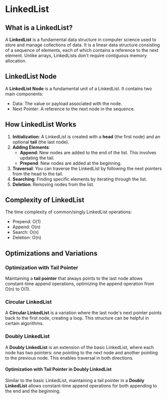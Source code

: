 # LinkedList

## What is a LinkedList?
A **LinkedList** is a fundamental data structure in computer science used to store and manage collections of data. It is a linear data structure consisting of a sequence of elements, each of which contains a reference to the next element. Unlike arrays, LinkedLists don't require contiguous memory allocation.

## LinkedList Node
A **LinkedList Node** is a fundamental unit of a LinkedList. It contains two main components:
- Data: The value or payload associated with the node.
- Next Pointer: A reference to the next node in the sequence.

## How LinkedList Works
1. **Initialization**: A LinkedList is created with a **head** (the first node) and an optional **tail** (the last node).
2. **Adding Elements**:
   - **Append**: New nodes are added to the end of the list. This involves updating the tail.
   - **Prepend**: New nodes are added at the beginning.
3. **Traversal**: You can traverse the LinkedList by following the next pointers from the head to the tail.
4. **Searching**: Finding specific elements by iterating through the list.
5. **Deletion**: Removing nodes from the list.

## Complexity of LinkedList
The time complexity of common/singly LinkedList operations:
- Prepend: O(1)
- Append: O(n)
- Search: O(n)
- Deletion: O(n)

## Optimizations and Variations

### Optimization with Tail Pointer
Maintaining a **tail pointer** that always points to the last node allows constant-time append operations, optimizing the append operation from O(n) to O(1).

### Circular LinkedList
A **Circular LinkedList** is a variation where the last node's next pointer points back to the first node, creating a loop. This structure can be helpful in certain algorithms.

### Doubly LinkedList
A **Doubly LinkedList** is an extension of the basic LinkedList, where each node has two pointers: one pointing to the next node and another pointing to the previous node. This enables traversal in both directions.

#### Optimization with Tail Pointer in Doubly LinkedList
Similar to the basic LinkedList, maintaining a tail pointer in a **Doubly LinkedList** allows constant-time append operations for both appending to the end and the beginning.